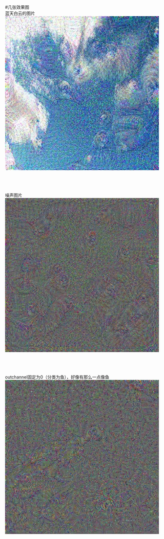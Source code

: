 #几张效果图<br>
 蓝天白云的图片<br>
![](https://github.com/lmb633/deepdream/blob/master/data/00001.jpg)<br>  
<br><br><br>
噪声图片<br>
![](https://github.com/lmb633/deepdream/blob/master/data/00002.jpg)<br>   
<br><br><br>
outchannel固定为0（分类为鱼），好像有那么一点像鱼<br>
![](https://github.com/lmb633/deepdream/blob/master/data/00003.jpg)<br>  

